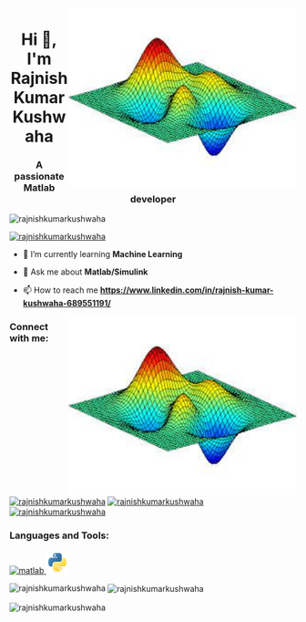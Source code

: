


<img align="right" alt="Coding" width="400" src="https://github.com/rajnishkumarkushwaha/rajnishkumarkushwaha/blob/main/download.jpg">

<h1 align="center">Hi 👋, I'm Rajnish Kumar Kushwaha</h1>
<h3 align="center">A passionate Matlab developer</h3>

<p align="left"> <img src="https://komarev.com/ghpvc/?username=rajnishkumarkushwaha&label=Profile%20views&color=0e75b6&style=flat" alt="rajnishkumarkushwaha" /> </p>

<p align="left"> <a href="https://github.com/ryo-ma/github-profile-trophy"><img src="https://github-profile-trophy.vercel.app/?username=rajnishkumarkushwaha" alt="rajnishkumarkushwaha" /></a> </p>

- 🌱 I’m currently learning **Machine Learning**

- 💬 Ask me about **Matlab/Simulink**

- 📫 How to reach me **https://www.linkedin.com/in/rajnish-kumar-kushwaha-689551191/**


<img align="right" alt="Coding" width="400" src="https://github.com/rajnishkumarkushwaha/rajnishkumarkushwaha/blob/main/download.jpg">

<h3 align="left">Connect with me:</h3>
<p align="left">
<a href="https://linkedin.com/in/rajnishkumarkushwaha" target="blank"><img align="center" src="https://raw.githubusercontent.com/rahuldkjain/github-profile-readme-generator/master/src/images/icons/Social/linked-in-alt.svg" alt="rajnishkumarkushwaha" height="30" width="40" /></a>
<a href="https://stackoverflow.com/users/rajnishkumarkushwaha" target="blank"><img align="center" src="https://raw.githubusercontent.com/rahuldkjain/github-profile-readme-generator/master/src/images/icons/Social/stack-overflow.svg" alt="rajnishkumarkushwaha" height="30" width="40" /></a>
<a href="https://kaggle.com/rajnishkumarkushwaha" target="blank"><img align="center" src="https://raw.githubusercontent.com/rahuldkjain/github-profile-readme-generator/master/src/images/icons/Social/kaggle.svg" alt="rajnishkumarkushwaha" height="30" width="40" /></a>
</p>

<h3 align="left">Languages and Tools:</h3>
<p align="left"> <a href="https://www.mathworks.com/" target="_blank"> <img src="https://upload.wikimedia.org/wikipedia/commons/2/21/Matlab_Logo.png" alt="matlab" width="40" height="40"/> </a> <a href="https://www.python.org" target="_blank"> <img src="https://raw.githubusercontent.com/devicons/devicon/master/icons/python/python-original.svg" alt="python" width="40" height="40"/> </a> </p>

<p><img align="left" src="https://github-readme-stats.vercel.app/api/top-langs?username=rajnishkumarkushwaha&show_icons=true&locale=en&layout=compact" alt="rajnishkumarkushwaha" /></p>

<p>&nbsp;<img align="center" src="https://github-readme-stats.vercel.app/api?username=rajnishkumarkushwaha&show_icons=true&locale=en" alt="rajnishkumarkushwaha" /></p>

<p><img align="center" src="https://github-readme-streak-stats.herokuapp.com/?user=rajnishkumarkushwaha&" alt="rajnishkumarkushwaha" /></p>
